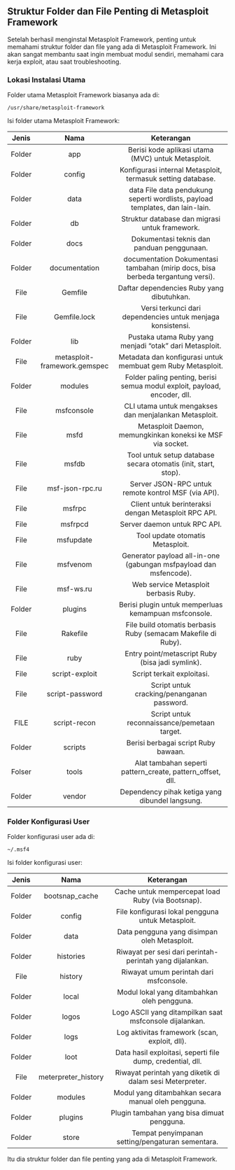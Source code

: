 ## Struktur Folder dan File Penting di Metasploit Framework

Setelah berhasil menginstal Metasploit Framework, penting untuk memahami struktur folder dan file yang ada di Metasploit Framework. Ini akan sangat membantu saat ingin membuat modul sendiri, memahami cara kerja exploit, atau saat troubleshooting.

### Lokasi Instalasi Utama

Folder utama Metasploit Framework biasanya ada di:

```
/usr/share/metasploit-framework
```

Isi folder utama Metasploit Framework:

| Jenis | Nama | Keterangan |
|:--:|:--:|:--:|
| Folder | app | Berisi kode aplikasi utama (MVC) untuk Metasploit. |
| Folder | config | Konfigurasi internal Metasploit, termasuk setting database. |
| Folder | data | data	File data pendukung seperti wordlists, payload templates, dan lain-lain. |
| Folder | db | Struktur database dan migrasi untuk framework. |
| Folder | docs | Dokumentasi teknis dan panduan penggunaan. |
| Folder | documentation | documentation	Dokumentasi tambahan (mirip docs, bisa berbeda tergantung versi). |
| File | Gemfile | Daftar dependencies Ruby yang dibutuhkan. |
| File | Gemfile.lock | Versi terkunci dari dependencies untuk menjaga konsistensi. | 
| Folder | lib | Pustaka utama Ruby yang menjadi “otak” dari Metasploit. |
| File | metasploit-framework.gemspec | Metadata dan konfigurasi untuk membuat gem Ruby Metasploit. |
| Folder | modules | Folder paling penting, berisi semua modul exploit, payload, encoder, dll. |
| File | msfconsole | CLI utama untuk mengakses dan menjalankan Metasploit. |
| File | msfd | Metasploit Daemon, memungkinkan koneksi ke MSF via socket. |
| File | msfdb | Tool untuk setup database secara otomatis (init, start, stop). |
| File | msf-json-rpc.ru | Server JSON-RPC untuk remote kontrol MSF (via API). |
| File | msfrpc | Client untuk berinteraksi dengan Metasploit RPC API. |
| File | msfrpcd | Server daemon untuk RPC API. |
| File | msfupdate | Tool update otomatis Metasploit. |
| File | msfvenom | Generator payload all-in-one (gabungan msfpayload dan msfencode). |
| File | msf-ws.ru | Web service Metasploit berbasis Ruby. |
| Folder | plugins | Berisi plugin untuk memperluas kemampuan msfconsole. |
| File | Rakefile | File build otomatis berbasis Ruby (semacam Makefile di Ruby). | 
| File | ruby | Entry point/metascript Ruby (bisa jadi symlink). |
| File | script-exploit | Script terkait exploitasi. |
| File | script-password | Script untuk cracking/penanganan password. |
| FILE | script-recon | Script untuk reconnaissance/pemetaan target. |
| Folder | scripts | Berisi berbagai script Ruby bawaan. |
| Folser | tools | Alat tambahan seperti pattern_create, pattern_offset, dll. |
| Folder | vendor | Dependency pihak ketiga yang dibundel langsung. |

### Folder Konfigurasi User

Folder konfigurasi user ada di:

```
~/.msf4
```

Isi folder konfigurasi user:

| Jenis |	Nama | Keterangan |
|:--:|:--:|:--:|
| Folder | bootsnap_cache | Cache untuk mempercepat load Ruby (via Bootsnap). | 
| Folder | config | File konfigurasi lokal pengguna untuk Metasploit. |
| Folder | data | Data pengguna yang disimpan oleh Metasploit. |
| Folder | histories | Riwayat per sesi dari perintah-perintah yang dijalankan. |
| File | history | Riwayat umum perintah dari msfconsole. |
| Folder | local | Modul lokal yang ditambahkan oleh pengguna. |
| Folder | logos | Logo ASCII yang ditampilkan saat msfconsole dijalankan. |
| Folder | logs | Log aktivitas framework (scan, exploit, dll). |
| Folder | loot | Data hasil exploitasi, seperti file dump, credential, dll. |
| File | meterpreter_history | Riwayat perintah yang diketik di dalam sesi Meterpreter. |
| Folder | modules | Modul yang ditambahkan secara manual oleh pengguna. |
| Folder | plugins | Plugin tambahan yang bisa dimuat pengguna. |
|Folder | store	| Tempat penyimpanan setting/pengaturan sementara. |

Itu dia struktur folder dan file penting yang ada di Metasploit Framework.
